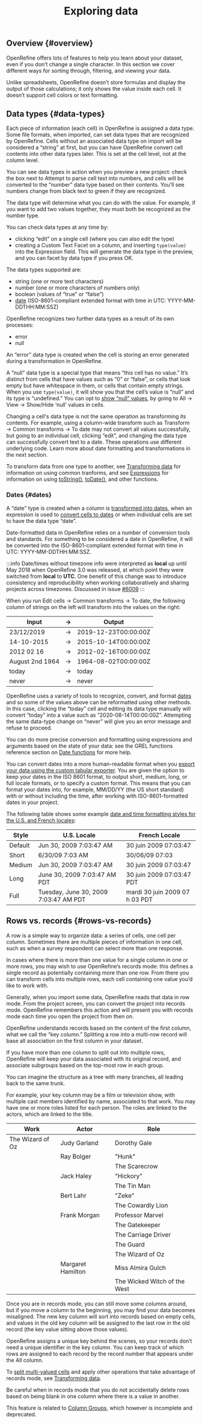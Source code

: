 ﻿---
id: exploring
title: Exploring data
sidebar_label: Overview
---

## Overview {#overview}

OpenRefine offers lots of features to help you learn about your dataset, even if you don’t change a single character. In this section we cover different ways for sorting through, filtering, and viewing your data. 

Unlike spreadsheets, OpenRefine doesn’t store formulas and display the output of those calculations; it only shows the value inside each cell. It doesn’t support cell colors or text formatting. 

## Data types {#data-types}

Each piece of information (each cell) in OpenRefine is assigned a data type. Some file formats, when imported, can set data types that are recognized by OpenRefine. Cells without an associated data type on import will be considered a “string” at first, but you can have OpenRefine convert cell contents into other data types later. This is set at the cell level, not at the column level. 

You can see data types in action when you preview a new project: check the box next to <span class="fieldLabels">Attempt to parse cell text into numbers</span>, and cells will be converted to the “number” data type based on their contents. You’ll see numbers change from black text to green if they are recognized.

The data type will determine what you can do with the value. For example, if you want to add two values together, they must both be recognized as the number type. 

You can check data types at any time by:
*   clicking “edit” on a single cell (where you can also edit the type)
*   creating a <span class="menuItems">Custom Text Facet</span> on a column, and inserting `type(value)` into the <span class="fieldLabels">Expression</span> field. This will generate the data type in the preview, and you can facet by data type if you press <span class="buttonLabels">OK</span>.

The data types supported are:
*   string (one or more text characters)
*   number (one or more characters of numbers only)
*   boolean (values of “true” or “false”)
*   [date](#dates) (ISO-8601-compliant extended format with time in UTC: YYYY-MM-DDTHH:MM:SSZ)

OpenRefine recognizes two further data types as a result of its own processes:
*   error
*   null

An “error” data type is created when the cell is storing an error generated during a transformation in OpenRefine.

A “null” data type is a special type that means “this cell has no value.” It’s distinct from cells that have values such as “0” or “false”, or cells that look empty but have whitespace in them, or cells that contain empty strings. When you use `type(value)`, it will show you that the cell’s value is “null” and its type is “undefined.” You can opt to [show “null” values](sortview#showhide-null), by going to <span class="menuItems">All</span> → <span class="menuItems">View</span> → <span class="menuItems">Show/Hide ‘null’ values in cells</span>.

Changing a cell's data type is not the same operation as transforming its contents. For example, using a column-wide transform such as <span class="menuItems">Transform</span> → <span class="menuItems">Common transforms</span> → <span class="menuItems">To date</span> may not convert all values successfully, but going to an individual cell, clicking “edit”, and changing the data type can successfully convert text to a date. These operations use different underlying code. Learn more about date formatting and transformations in the next section. 

To transform data from one type to another, see [Transforming data](cellediting#data-type-transforms) for information on using common tranforms, and see [Expressions](expressions) for information on using [toString()](grelfunctions#tostringo-string-format-optional), [toDate()](grelfunctions#todateo-b-monthfirst-s-format1-s-format2-), and other functions. 


### Dates {#dates}

A “date” type is created when a column is [transformed into dates](transforming#to-date), when an expression is used to [convert cells to dates](grelfunctions#todateo-b-monthfirst-s-format1-s-format2-) or when individual cells are set to have the data type “date”. 

Date-formatted data in OpenRefine relies on a number of conversion tools and standards. For something to be considered a date in OpenRefine, it will be converted into the ISO-8601-compliant extended format with time in UTC: YYYY-MM-DDTHH:MM:SSZ.

:::info
Date/times without timezone info were interpreted as **local** up until May 2018 when OpenRefine 3.0 was released, at which point they were switched from **local** to **UTC**.  One benefit of this change was to introduce consistency and reproducibility when working collaboratively and sharing projects across timezones.  Discussed in issue [#6009](https://github.com/OpenRefine/OpenRefine/issues/6009)
:::

When you run <span class="menuItems">Edit cells</span> → <span class="menuItems">Common transforms</span> → <span class="menuItems">To date</span>, the following column of strings on the left will transform into the values on the right:

|Input|→|Output|
|---|---|---|
|23/12/2019|→|2019-12-23T00:00:00Z|
|14-10-2015|→|2015-10-14T00:00:00Z|
|2012 02 16|→|2012-02-16T00:00:00Z|
|August 2nd 1964|→|1964-08-02T00:00:00Z|
|today|→|today|
|never|→|never|

OpenRefine uses a variety of tools to recognize, convert, and format [dates](exploring#dates) and so some of the values above can be reformatted using other methods. In this case, clicking the “today” cell and editing its data type manually will convert “today” into a value such as “2020-08-14T00:00:00Z”. Attempting the same data-type change on “never” will give you an error message and refuse to proceed.  
 
You can do more precise conversion and formatting using expressions and arguments based on the state of your data: see the GREL functions reference section on [Date functions](grelfunctions#date-functions) for more help.

You can convert dates into a more human-readable format when you [export your data using the custom tabular exporter](exporting#custom-tabular-exporter). You are given the option to keep your dates in the ISO 8601 format, to output short, medium, long, or full locale formats, or to specify a custom format. This means that you can format your dates into, for example, MM/DD/YY (the US short standard) with or without including the time, after working with ISO-8601-formatted dates in your project.  

The following table shows some example [date and time formatting styles for the U.S. and French locales](https://docs.oracle.com/javase/tutorial/i18n/format/dateFormat.html):

|Style 	|U.S. Locale 	|French Locale|
|---|---|---|
|Default 	|Jun 30, 2009 7:03:47 AM 	|30 juin 2009 07:03:47|
|Short	|6/30/09 7:03 AM 	|30/06/09 07:03|
|Medium 	|Jun 30, 2009 7:03:47 AM 	|30 juin 2009 07:03:47|
|Long	|June 30, 2009 7:03:47 AM PDT 	|30 juin 2009 07:03:47 PDT|
|Full 	|Tuesday, June 30, 2009 7:03:47 AM PDT 	|mardi 30 juin 2009 07 h 03 PDT|

## Rows vs. records {#rows-vs-records}

A row is a simple way to organize data: a series of cells, one cell per column. Sometimes there are multiple pieces of information in one cell, such as when a survey respondent can select more than one response. 

In cases where there is more than one value for a single column in one or more rows, you may wish to use OpenRefine’s records mode: this defines a single record as potentially containing more than one row. From there you can transform cells into multiple rows, each cell containing one value you’d like to work with. 

Generally, when you import some data, OpenRefine reads that data in row mode. From the project screen, you can convert the project into records mode. OpenRefine remembers this action and will present you with records mode each time you open the project from then on. 

OpenRefine understands records based on the content of the first column, what we call the “key column.” Splitting a row into a multi-row record will base all association on the first column in your dataset. 

If you have more than one column to split out into multiple rows, OpenRefine will keep your data associated with its original record, and associate subgroups based on the top-most row in each group. 

You can imagine the structure as a tree with many branches, all leading back to the same trunk. 

For example, your key column may be a film or television show, with multiple cast members identified by name, associated to that work. You may have one or more roles listed for each person. The roles are linked to the actors, which are linked to the title.

| Work             | Actor             | Role                         |
|------------------|-------------------|------------------------------|
| The Wizard of Oz | Judy Garland      | Dorothy Gale                 |
|                  | Ray Bolger        | "Hunk"                       |
|                  |                   | The Scarecrow                |
|                  | Jack Haley        | "Hickory"                    |
|                  |                   | The Tin Man                  |
|                  | Bert Lahr         | "Zeke"                       |
|                  |                   | The Cowardly Lion            |
|                  | Frank Morgan      | Professor Marvel             |
|                  |                   | The Gatekeeper               |
|                  |                   | The Carriage Driver          |
|                  |                   | The Guard                    |
|                  |                   | The Wizard of Oz             |
|                  | Margaret Hamilton | Miss Almira Gulch            |
|                  |                   | The Wicked Witch of the West |

Once you are in records mode, you can still move some columns around, but if you move a column to the beginning, you may find your data becomes misaligned. The new key column will sort into records based on empty cells, and values in the old key column will be assigned to the last row in the old record (the key value sitting above those values). 

OpenRefine assigns a unique key behind the scenes, so your records don’t need a unique identifier in the key column. You can keep track of which rows are assigned to each record by the record number that appears under the <span class="menuItems">All</span> column.

To [split multi-valued cells](transforming#split-multi-valued-cells) and apply other operations that take advantage of records mode, see [Transforming data](transforming). 

Be careful when in records mode that you do not accidentally delete rows based on being blank in one column where there is a value in another. 

This feature is related to [Column Groups](../technical-reference/architecture-before-4#column-groups), which however is incomplete and deprecated.
